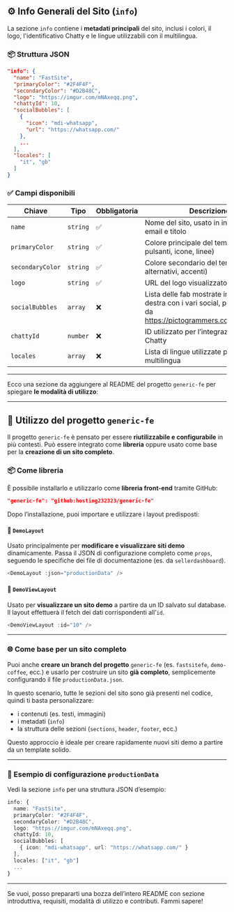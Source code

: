 ## ⚙️ Info Generali del Sito (`info`)

La sezione `info` contiene i **metadati principali** del sito, inclusi i colori, il logo, l'identificativo Chatty e le lingue utilizzabili con il multilingua.

### 📦 Struttura JSON

```json
"info": {
  "name": "FastSite",
  "primaryColor": "#2F4F4F",
  "secondaryColor": "#D2B48C",
  "logo": "https://imgur.com/mNAxeqq.png",
  "chattyId": 10,
  "socialBubbles": [
    {
      "icon": "mdi-whatsapp",
      "url": "https://whatsapp.com/"
    },
    ...
  ],
  "locales": [
    "it", "gb"
  ]
}
```

### ✅ Campi disponibili

| Chiave           | Tipo     | Obbligatoria | Descrizione                                                           |
|------------------|----------|--------------|-----------------------------------------------------------------------|
| `name`           | `string` | ✅           | Nome del sito, usato in intestazioni, email e titolo                  |
| `primaryColor`   | `string` | ✅           | Colore principale del tema (es. pulsanti, icone, linee)              |
| `secondaryColor` | `string` | ✅           | Colore secondario del tema (es. sfondi alternativi, accenti)         |
| `logo`           | `string` | ✅           | URL del logo visualizzato nel sito                                   |
| `socialBubbles`           | `array` | ❌           | Lista delle fab mostrate in basso a destra con i vari social, prendere l'icon da https://pictogrammers.com/library/mdi/                                  |
| `chattyId`       | `number` | ❌           | ID utilizzato per l’integrazione con Chatty                          |
| `locales`       | `array` | ❌           | Lista di lingue utilizzate per il multilingua           |

---

Ecco una sezione da aggiungere al README del progetto `generic-fe` per spiegare **le modalità di utilizzo**:

---

## 🚀 Utilizzo del progetto `generic-fe`

Il progetto `generic-fe` è pensato per essere **riutilizzabile e configurabile** in più contesti. Può essere integrato come **libreria** oppure usato come base per la **creazione di un sito completo**.

### 📦 Come libreria

È possibile installarlo e utilizzarlo come **libreria front-end** tramite GitHub:

```json
"generic-fe": "github:hosting232323/generic-fe"
```

Dopo l’installazione, puoi importare e utilizzare i layout predisposti:

#### 🔸 `DemoLayout`

Usato principalmente per **modificare e visualizzare siti demo** dinamicamente.
Passa il JSON di configurazione completo come `props`, seguendo le specifiche dei file di documentazione (es. da `sellerdashboard`).

```ts
<DemoLayout :json="productionData" />
```

#### 🔸 `DemoViewLayout`

Usato per **visualizzare un sito demo** a partire da un ID salvato sul database.
Il layout effettuerà il fetch dei dati corrispondenti all’`id`.

```ts
<DemoViewLayout :id="10" />
```

---

### 🌐 Come base per un sito completo

Puoi anche **creare un branch del progetto** `generic-fe` (es. `fastsitefe`, `demo-coffee`, ecc.) e usarlo per costruire un sito **già completo**, semplicemente configurando il file `productionData.json`.

In questo scenario, tutte le sezioni del sito sono già presenti nel codice, quindi ti basta personalizzare:

* i contenuti (es. testi, immagini)
* i metadati (`info`)
* la struttura delle sezioni (`sections`, `header`, `footer`, ecc.)

Questo approccio è ideale per creare rapidamente nuovi siti demo a partire da un template solido.

---

### 📘 Esempio di configurazione `productionData`

Vedi la sezione `info` per una struttura JSON d’esempio:

```ts
info: {
  name: "FastSite",
  primaryColor: "#2F4F4F",
  secondaryColor: "#D2B48C",
  logo: "https://imgur.com/mNAxeqq.png",
  chattyId: 10,
  socialBubbles: [
    { icon: "mdi-whatsapp", url: "https://whatsapp.com/" }
  ],
  locales: ["it", "gb"]               
  ...
}
```

---

Se vuoi, posso prepararti una bozza dell’intero README con sezione introduttiva, requisiti, modalità di utilizzo e contributi. Fammi sapere!


